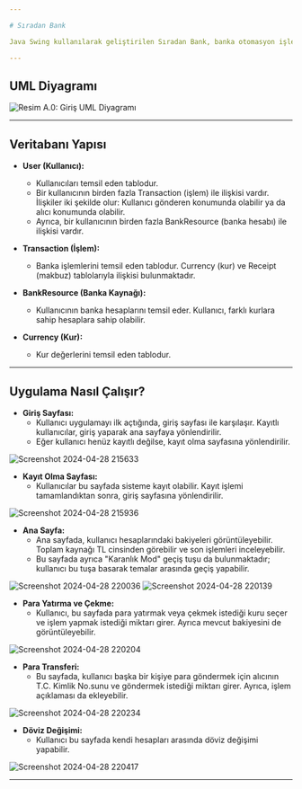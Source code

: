 ```yaml
---

# Sıradan Bank

Java Swing kullanılarak geliştirilen Sıradan Bank, banka otomasyon işlemlerini kullanıcı dostu bir arayüz ile gerçekleştirir. Bu uygulama, müşterilerin hesap işlemlerini yönetmelerini sağlar ve temel bankacılık fonksiyonlarını içerir. Müşteri bilgilerini güvenli bir şekilde yönetir.

---
```


## UML Diyagramı

![Resim A.0: Giriş UML Diyagramı](https://github.com/ahmetbahaakturk/Bank-App-Project/assets/116023192/fb5c1058-0276-4276-b888-cbcae4efc517)

---

## Veritabanı Yapısı

- **User (Kullanıcı):**
    - Kullanıcıları temsil eden tablodur.
    - Bir kullanıcının birden fazla Transaction (işlem) ile ilişkisi vardır. İlişkiler iki şekilde olur: Kullanıcı gönderen konumunda olabilir ya da alıcı konumunda olabilir.
    - Ayrıca, bir kullanıcının birden fazla BankResource (banka hesabı) ile ilişkisi vardır.

- **Transaction (İşlem):**
    - Banka işlemlerini temsil eden tablodur. Currency (kur) ve Receipt (makbuz) tablolarıyla ilişkisi bulunmaktadır.

- **BankResource (Banka Kaynağı):**
    - Kullanıcının banka hesaplarını temsil eder. Kullanıcı, farklı kurlara sahip hesaplara sahip olabilir.

- **Currency (Kur):**
    - Kur değerlerini temsil eden tablodur.

---

## Uygulama Nasıl Çalışır?

- **Giriş Sayfası:**
    - Kullanıcı uygulamayı ilk açtığında, giriş sayfası ile karşılaşır. Kayıtlı kullanıcılar, giriş yaparak ana sayfaya yönlendirilir.
    - Eğer kullanıcı henüz kayıtlı değilse, kayıt olma sayfasına yönlendirilir.

![Screenshot 2024-04-28 215633](https://github.com/ahmetbahaakturk/Bank-App-Project/assets/116023192/7a5cb91e-de21-472d-822d-ab655d5c1d35)

- **Kayıt Olma Sayfası:**
    - Kullanıcılar bu sayfada sisteme kayıt olabilir. Kayıt işlemi tamamlandıktan sonra, giriş sayfasına yönlendirilir.

![Screenshot 2024-04-28 215936](https://github.com/ahmetbahaakturk/Bank-App-Project/assets/116023192/660d6bee-183b-4adc-929e-8e0a172c2519)

- **Ana Sayfa:**
    - Ana sayfada, kullanıcı hesaplarındaki bakiyeleri görüntüleyebilir. Toplam kaynağı TL cinsinden görebilir ve son işlemleri inceleyebilir.
    - Bu sayfada ayrıca "Karanlık Mod" geçiş tuşu da bulunmaktadır; kullanıcı bu tuşa basarak temalar arasında geçiş yapabilir.

![Screenshot 2024-04-28 220036](https://github.com/ahmetbahaakturk/Bank-App-Project/assets/116023192/4bad55d4-cc04-423e-9b0e-b31afe0bd583)
![Screenshot 2024-04-28 220139](https://github.com/ahmetbahaakturk/Bank-App-Project/assets/116023192/8613348e-58ca-473a-a08f-423f963a8d80)

- **Para Yatırma ve Çekme:**
    - Kullanıcı, bu sayfada para yatırmak veya çekmek istediği kuru seçer ve işlem yapmak istediği miktarı girer. Ayrıca mevcut bakiyesini de görüntüleyebilir.

![Screenshot 2024-04-28 220204](https://github.com/ahmetbahaakturk/Bank-App-Project/assets/116023192/f106bf18-0990-4c21-87c2-17507dde8ca0)

- **Para Transferi:**
    - Bu sayfada, kullanıcı başka bir kişiye para göndermek için alıcının T.C. Kimlik No.sunu ve göndermek istediği miktarı girer. Ayrıca, işlem açıklaması da ekleyebilir.

![Screenshot 2024-04-28 220234](https://github.com/ahmetbahaakturk/Bank-App-Project/assets/116023192/a4999167-eb8b-4bac-add5-e065e0a172dc)

- **Döviz Değişimi:**
    - Kullanıcı bu sayfada kendi hesapları arasında döviz değişimi yapabilir.

![Screenshot 2024-04-28 220417](https://github.com/ahmetbahaakturk/Bank-App-Project/assets/116023192/efe2884b-252a-4f66-a777-f3d890be1c46)

---
